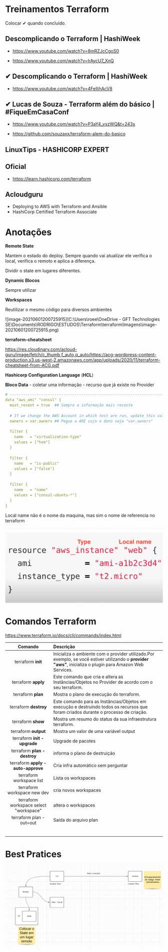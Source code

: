 # **Treinamentos  Terraform**

Colocar ✔ quando concluído. 

## Descomplicando o Terraform | HashiWeek

- https://www.youtube.com/watch?v=8mRZJcCgoS0

- https://www.youtube.com/watch?v=lrAycU7_XnQ

  

##  ✔ Descomplicando o Terraform | HashiWeek
- https://www.youtube.com/watch?v=4FellihAcV8

  

## ✔ Lucas de Souza - Terraform além do básico | #FiqueEmCasaConf

- https://www.youtube.com/watch?v=P3aY4_vxzWQ&t=243s

- https://github.com/souzaxx/terraform-alem-do-basico

  

## LinuxTips - HASHICORP EXPERT
## Oficial
- https://learn.hashicorp.com/terraform

## Acloudguru
- Deploying to AWS with Terraform and Ansible
- HashiCorp Certified Terraform Associate

# **Anotações**

**Remote State**

Mantem o estado do deploy.  Sempre quando vai atualizar ele verifica o local, verifica o remoto e aplica a diferença.

Dividir o state em lugares diferentes. 

**Dynamic Blocos**

Sempre utilizar 

**Workspaces**

Reutilizar o mesmo código para diversos ambientes

![image-20210601200725915](C:\Users\roee\OneDrive - GFT Technologies SE\Documents\RODRIGO\ESTUDOS\Terraform\terraform\Imagens\image-20210601200725915.png) 

**terraform-cheatsheet**

https://res.cloudinary.com/acloud-guru/image/fetch/c_thumb,f_auto,q_auto/https://acg-wordpress-content-production.s3.us-west-2.amazonaws.com/app/uploads/2020/11/terraform-cheatsheet-from-ACG.pdf

**Hashicorp Configuration Language** (**HCL**)

**Bloco Data** - coletar uma informação - recurso que já existe no Provider

```yaml
# ---------------------------------------------------------------------------------------------------------------------
data "aws_ami" "consul" {
  most_recent = true  ## Sempre a informação mais recente

  # If we change the AWS Account in which test are run, update this value.
  owners = var.owners ## Pegue a AMI cujo o dono seja "var.owners"

  filter {
    name   = "virtualization-type"
    values = ["hvm"]
  }

  filter {
    name   = "is-public"
    values = ["false"]
  }

  filter {
    name   = "name"
    values = ["consul-ubuntu-*"]
  }
}
```

Local name não é o nome da maquina, mas sim o nome de referencia no terraform

![image-20210531213602994](./Imagens/image-20210531213602994.png)

# **Comandos Terraform**

https://www.terraform.io/docs/cli/commands/index.html



|                Comando                 | Descrição                                                    |
| :------------------------------------: | :----------------------------------------------------------- |
|           terraform **init**           | Inicializa o ambiente com o provider utilizado.Por exemplo, se você estiver utilizando o **provider "aws"**, inicializa o plugin para Amazon Web Services. |
|          terraform **apply**           | Este comando que cria e altera as Instâncias/Objetos no Provider de acordo com o seu terraform. |
|           terraform **plan**           | Mostra o plano de execução do terraform.                     |
|         terraform **destroy**          | Este comando para as Instâncias/Objetos em execução e destruindo todos os recursos que foram criados durante o processo de criação. |
|           terraform **show**           | Mostra um resumo do status da sua infraestrutura terraform.  |
|          terraform **output**          | Mostra um valor de uma variável output                       |
|      terraform **init -upgrade**       | Upgrade de pacotes                                           |
|      terraform **plan -destroy**       | informa o plano de destruição                                |
|   terraform **apply -auto-approve**    | Cria infra automático sem perguntar                          |
|        terraform workspace list        | Lista os workspaces                                          |
|      terraform workspace new dev       | cria novos workspaces                                        |
| terraform workspace select "workspace" | altera o workspaces                                          |
|        terraform plan -out=out         | Saída do arquivo plan                                        |
|                                        |                                                              |
|                                        |                                                              |
|                                        |                                                              |
|                                        |                                                              |
|                                        |                                                              |
|                                        |                                                              |

# **Best Pratices**

![image-20210531213708639](./Imagens/image-20210531213708639.png)
